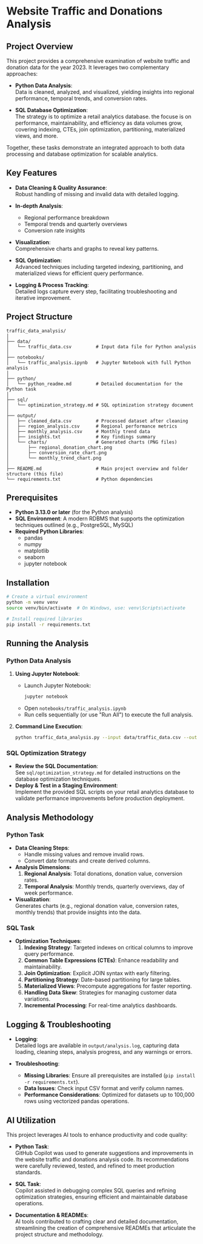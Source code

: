# Website Traffic and Donations Analysis

## Project Overview

This project provides a comprehensive examination of website traffic and donation data for the year 2023. It leverages two complementary approaches:

- **Python Data Analysis**:  
  Data is cleaned, analyzed, and visualized, yielding insights into regional performance, temporal trends, and conversion rates.
  
- **SQL Database Optimization**:  
  The strategy is to optimize a retail analytics database. the focuse is on performance, maintainability, and efficiency as data volumes grow, covering indexing, CTEs, join optimization, partitioning, materialized views, and more.

Together, these tasks demonstrate an integrated approach to both data processing and database optimization for scalable analytics.

## Key Features

- **Data Cleaning & Quality Assurance**:  
  Robust handling of missing and invalid data with detailed logging.
  
- **In-depth Analysis**:  
  - Regional performance breakdown  
  - Temporal trends and quarterly overviews  
  - Conversion rate insights
  
- **Visualization**:  
  Comprehensive charts and graphs to reveal key patterns.
  
- **SQL Optimization**:  
  Advanced techniques including targeted indexing, partitioning, and materialized views for efficient query performance.
  
- **Logging & Process Tracking**:  
  Detailed logs capture every step, facilitating troubleshooting and iterative improvement.

## Project Structure

```
traffic_data_analysis/
│
├── data/
│   └── traffic_data.csv         # Input data file for Python analysis
│
├── notebooks/
│   └── traffic_analysis.ipynb   # Jupyter Notebook with full Python analysis
│
├── python/
│   └── python_readme.md         # Detailed documentation for the Python task
│
├── sql/
│   └── optimization_strategy.md # SQL optimization strategy document
│
├── output/
│   ├── cleaned_data.csv         # Processed dataset after cleaning
│   ├── region_analysis.csv      # Regional performance metrics
│   ├── monthly_analysis.csv     # Monthly trend data
│   ├── insights.txt             # Key findings summary
│   └── charts/                  # Generated charts (PNG files)
│       ├── regional_donation_chart.png
│       ├── conversion_rate_chart.png
│       └── monthly_trend_chart.png
│
├── README.md                    # Main project overview and folder structure (this file)
└── requirements.txt             # Python dependencies
```

## Prerequisites

- **Python 3.13.0 or later** (for the Python analysis)
- **SQL Environment**: A modern RDBMS that supports the optimization techniques outlined (e.g., PostgreSQL, MySQL)
- **Required Python Libraries**:  
  - pandas  
  - numpy  
  - matplotlib  
  - seaborn  
  - jupyter notebook

## Installation

```bash
# Create a virtual environment
python -m venv venv
source venv/bin/activate  # On Windows, use: venv\Scripts\activate

# Install required libraries
pip install -r requirements.txt
```

## Running the Analysis

### Python Data Analysis

1. **Using Jupyter Notebook**:
   - Launch Jupyter Notebook:
     ```bash
     jupyter notebook
     ```
   - Open `notebooks/traffic_analysis.ipynb`
   - Run cells sequentially (or use "Run All") to execute the full analysis.

2. **Command Line Execution**:
   ```bash
   python traffic_data_analysis.py --input data/traffic_data.csv --output output
   ```

### SQL Optimization Strategy

- **Review the SQL Documentation**:  
  See `sql/optimization_strategy.md` for detailed instructions on the database optimization techniques.
- **Deploy & Test in a Staging Environment**:  
  Implement the provided SQL scripts on your retail analytics database to validate performance improvements before production deployment.

## Analysis Methodology

### Python Task

- **Data Cleaning Steps**:
  - Handle missing values and remove invalid rows.
  - Convert date formats and create derived columns.
- **Analysis Dimensions**:
  1. **Regional Analysis**: Total donations, donation value, conversion rates.
  2. **Temporal Analysis**: Monthly trends, quarterly overviews, day of week performance.
- **Visualization**:  
  Generates charts (e.g., regional donation value, conversion rates, monthly trends) that provide insights into the data.

### SQL Task

- **Optimization Techniques**:
  1. **Indexing Strategy**: Targeted indexes on critical columns to improve query performance.
  2. **Common Table Expressions (CTEs)**: Enhance readability and maintainability.
  3. **Join Optimization**: Explicit JOIN syntax with early filtering.
  4. **Partitioning Strategy**: Date-based partitioning for large tables.
  5. **Materialized Views**: Precompute aggregations for faster reporting.
  6. **Handling Data Skew**: Strategies for managing customer data variations.
  7. **Incremental Processing**: For real-time analytics dashboards.

## Logging & Troubleshooting

- **Logging**:  
  Detailed logs are available in `output/analysis.log`, capturing data loading, cleaning steps, analysis progress, and any warnings or errors.
  
- **Troubleshooting**:
  - **Missing Libraries**: Ensure all prerequisites are installed (`pip install -r requirements.txt`).
  - **Data Issues**: Check input CSV format and verify column names.
  - **Performance Considerations**: Optimized for datasets up to 100,000 rows using vectorized pandas operations.

## AI Utilization

This project leverages AI tools to enhance productivity and code quality:

- **Python Task**:  
  GitHub Copilot was used to generate suggestions and improvements in the website traffic and donations analysis code. Its recommendations were carefully reviewed, tested, and refined to meet production standards.
  
- **SQL Task**:  
  Copilot assisted in debugging complex SQL queries and refining optimization strategies, ensuring efficient and maintainable database operations.
  
- **Documentation & READMEs**:  
  AI tools contributed to crafting clear and detailed documentation, streamlining the creation of comprehensive READMEs that articulate the project structure and methodology.

